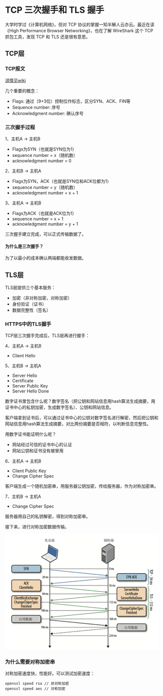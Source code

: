 # TCP 三次握手和 TLS 握手

大学时学过《计算机网络》，但对 TCP 协议的掌握一知半解人云亦云。最近在读《High Performance Browser Networking》，也在了解 WireShark 这个 TCP 抓包工具，发现 TCP 和 TLS 还是很有意思。

## TCP层

### TCP报文

[详情见wiki](https://en.wikipedia.org/wiki/Transmission_Control_Protocol)

几个重要的概念：

* Flags: 通过（9+3位）控制位作标志，区分SYN、ACK、FIN等
* Sequence number: 序号
* Acknowledgment number: 确认序号

### 三次握手过程

1、主机A -> 主机B

* Flags为SYN（也就是SYN位为1）
* sequence number = x（随机数）
* acknowledgment number = 0

2、主机B -> 主机A

* Flags为SYN，ACK（也就是SYN位和ACK位都为1）
* sequence number = y（随机数）
* acknowledgment number = x + 1

3、主机A -> 主机B

* Flags为ACK（也就是ACK位为1）
* sequence number = x + 1
* acknowledgment number = y + 1

三次握手建立完成，可以正式传输数据了。

#### 为什么是三次握手？

为了以最小的成本确认两端都能收发数据。

## TLS层

TLS层提供三个基本服务：

* 加密（非对称加密，对称加密）
* 身份验证（证书）
* 数据完整性（签名）

### HTTPS中的TLS握手

TCP层三次握手完成后，TLS层再进行握手：

4、主机A -> 主机B

* Client Hello

5、主机B -> 主机A

* Server Hello
* Certificate
* Server Public Key
* Server Hello Done

数字证书里包含什么呢？数字签名（把公钥和网站信息用hash算法生成摘要，用证书中心的私钥加密，生成数字签名）、公钥和网站信息。

客户端拿到证书后，可以通过证书中心的公钥对数字签名进行解密，然后把公钥和网站信息用hash算法生成摘要，对比两份摘要是否相符，以判断信息完整性。

用数字证书能证明什么呢？

* 网站经过可信的证书中心的认证
* 网站公钥和证书没有被冒用

6、主机A -> 主机B

* Client Public Key
* Change Cipher Spec

客户端生成一个随机加密串，用服务器公钥加密，传给服务器，作为对称加密串。

7、主机B -> 主机A

* Change Cipher Spec

服务器用自己的私钥解密，得到对称加密串。

接下来，进行对称加密数据传输。

![](/assets/tls-handshake.png)

### 为什么需要对称加密串

对称加密速度快，性能好。可以测试加密速度：

    openssl speed rsa // 非对称加密
    openssl speed aes // 对称加密





